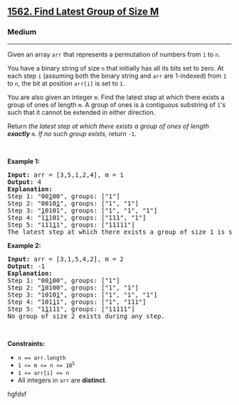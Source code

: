 <h2><a href="https://leetcode.com/problems/find-latest-group-of-size-m/">1562. Find Latest Group of Size M</a></h2><h3>Medium</h3><hr><div><p>Given an array <code>arr</code> that represents a permutation of numbers from <code>1</code> to <code>n</code>.</p>

<p>You have a binary string of size <code>n</code> that initially has all its bits set to zero. At each step <code>i</code> (assuming both the binary string and <code>arr</code> are 1-indexed) from <code>1</code> to <code>n</code>, the bit at position <code>arr[i]</code> is set to <code>1</code>.</p>

<p>You are also given an integer <code>m</code>. Find the latest step at which there exists a group of ones of length <code>m</code>. A group of ones is a contiguous substring of <code>1</code>'s such that it cannot be extended in either direction.</p>

<p>Return <em>the latest step at which there exists a group of ones of length <strong>exactly</strong></em> <code>m</code>. <em>If no such group exists, return</em> <code>-1</code>.</p>

<p>&nbsp;</p>
<p><strong>Example 1:</strong></p>

<pre><strong>Input:</strong> arr = [3,5,1,2,4], m = 1
<strong>Output:</strong> 4
<strong>Explanation:</strong> 
Step 1: "00<u>1</u>00", groups: ["1"]
Step 2: "0010<u>1</u>", groups: ["1", "1"]
Step 3: "<u>1</u>0101", groups: ["1", "1", "1"]
Step 4: "1<u>1</u>101", groups: ["111", "1"]
Step 5: "111<u>1</u>1", groups: ["11111"]
The latest step at which there exists a group of size 1 is step 4.
</pre>

<p><strong>Example 2:</strong></p>

<pre><strong>Input:</strong> arr = [3,1,5,4,2], m = 2
<strong>Output:</strong> -1
<strong>Explanation:</strong> 
Step 1: "00<u>1</u>00", groups: ["1"]
Step 2: "<u>1</u>0100", groups: ["1", "1"]
Step 3: "1010<u>1</u>", groups: ["1", "1", "1"]
Step 4: "101<u>1</u>1", groups: ["1", "111"]
Step 5: "1<u>1</u>111", groups: ["11111"]
No group of size 2 exists during any step.
</pre>

<p>&nbsp;</p>
<p><strong>Constraints:</strong></p>

<ul>
	<li><code>n == arr.length</code></li>
	<li><code>1 &lt;= m &lt;= n &lt;= 10<sup>5</sup></code></li>
	<li><code>1 &lt;= arr[i] &lt;= n</code></li>
	<li>All integers in <code>arr</code> are <strong>distinct</strong>.</li>
</ul>
</div>










hgfdsf
